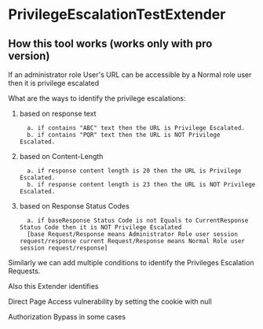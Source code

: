 # PrivilegeEscalationTestExtender

How this tool works   (works only with pro version)
------------------------------
If an administrator role User's URL can be accessible by a Normal role user then it is privilege escalated

What are the ways to identify the privilege escalations: 

1. based on response text

         a. if contains "ABC" text then the URL is Privilege Escalated.
         b. if contains "PQR" text then the URL is NOT Privilege Escalated.

2. based on Content-Length

         a. if response content length is 20 then the URL is Privilege Escalated.
         b. if response content length is 23 then the URL is NOT Privilege Escalated.

3. based on Response Status Codes

         a. if baseResponse Status Code is not Equals to CurrentResponse Status Code then it is NOT Privilege Escalated
         [base Request/Response means Administrator Role user session request/response current Request/Response means Normal Role user session request/response]

Similarly we can add multiple conditions to identify the Privileges Escalation Requests.

Also this Extender identifies

Direct Page Access vulnerability by setting the cookie with null

Authorization Bypass in some cases
